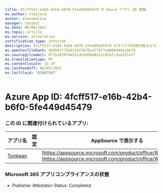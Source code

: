 ```yaml
---
title: 4fcff517-e16b-42b4-b6f0-5fe449d45479 の Azure アプリ ID 情報
ms.author: elmalova
author: elenamalova
manager: tonybal
ms.date: 06/08/2022
ms.topic: article
ms.service: attestation
certification_type: attested
description: 4fcff517-e16b-42b4-b6f0-5fe449d45479 のすべての利用可能なセキュリティとコンプライアンス情報。
ms.openlocfilehash: db8b01f7556220f2b70ca7f877a4008d46ec8e79
ms.sourcegitcommit: 6f2b3870f4d541dcbd5bb8312c05bfc2ea351a77
ms.translationtype: MT
ms.contentlocale: ja-JP
ms.lasthandoff: 06/09/2022
ms.locfileid: "65967947"
---
```

# <a name="azure-app-id-4fcff517-e16b-42b4-b6f0-5fe449d45479"></a>Azure App ID: 4fcff517-e16b-42b4-b6f0-5fe449d45479


### <a name="apps-associated-with-this-id"></a>この ID に関連付けられているアプリ:
| **アプリ名** | **認定** | **AppSource で表示する** |
|--------------|---------------|-----------------------|
| [Tonkean](../forward/WA104381749.md) |  | [https://appsource.microsoft.com/product/office/WA104381749](https://appsource.microsoft.com/product/office/WA104381749) |

### <a name="microsoft-365-app-compliance-status"></a>Microsoft 365 アプリコンプライアンスの状態
- Publisher Attestaton Status: Completed
